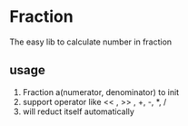 # Fraction
The easy lib to calculate number in fraction
## usage
1. Fraction a(numerator, denominator) to init
2. support operator like << , >> , +, -, *, /
3. will reduct itself automatically
